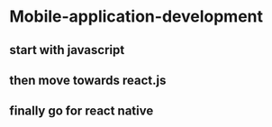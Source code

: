 # Mobile-application-development

## start with javascript
## then move towards react.js
## finally go for react native
